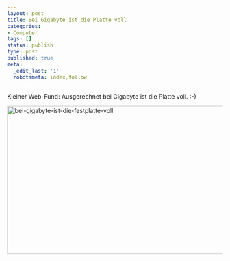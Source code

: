 ```yaml
---
layout: post
title: Bei Gigabyte ist die Platte voll
categories:
- Computer
tags: []
status: publish
type: post
published: true
meta:
  _edit_last: '1'
  robotsmeta: index,follow
---
```

Kleiner Web-Fund: Ausgerechnet bei Gigabyte ist die Platte voll. :-)

<a href="http://www.breiteseite.net/blog/wp-content/uploads/2013/02/bei-gigabyte-ist-die-festplatte-voll.jpg" target="_blank"><img class=" wp-image-434 alignleft" alt="bei-gigabyte-ist-die-festplatte-voll" src="http://www.breiteseite.net/blog/wp-content/uploads/2013/02/bei-gigabyte-ist-die-festplatte-voll-1024x556.jpg" width="637" height="346" /></a>
